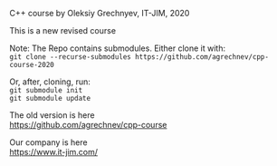 C++ course by Oleksiy Grechnyev, IT-JIM, 2020

This is a new revised course

Note: The Repo contains submodules. Either clone it with:  
`git clone --recurse-submodules https://github.com/agrechnev/cpp-course-2020`  

Or, after, cloning, run:  
`git submodule init`  
`git submodule update`  

The old version is here  
https://github.com/agrechnev/cpp-course

Our company is here  
https://www.it-jim.com/
